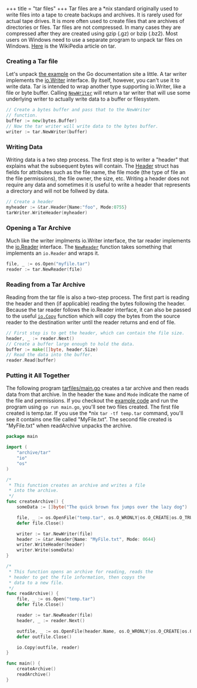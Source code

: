 +++
title = "tar files"
+++
Tar files are a *nix standard originally used to write files into
a tape to create backups and archives.  It is rarely used for 
actual tape drives.  It is more often used to create files that 
are archives of directories or files.  Tar files are not compressed.
In many cases they are compressed after they are created using 
gzip (.gz) or bzip (.bz2).  Most users on Windows 
need to use a separate program to unpack tar files on Windows.
[Here](https://en.wikipedia.org/wiki/Tar_(computing)) is the
WikiPedia article on tar.  

### Creating a Tar file
Let's unpack [the example](https://golang.org/pkg/archive/tar/#example_) on the Go documentation site a little.  A tar writer implements 
the [io.Writer](https://golang.org/pkg/io/#Writer) interface.  By
itself, however, you can't use it to write data.  Tar is intended
to wrap another type supporting io.Writer, like a file or byte
buffer.  Calling [<code>NewWriter</code>](https://golang.org/pkg/archive/tar/#NewWriter) will return a 
tar writer that will use some underlying writer to actually
write data to a buffer or filesystem.

```Go
// Create a bytes buffer and pass that to the NewWriter 
// function.
buffer := new(bytes.Buffer)
// Now the tar writer will write data to the bytes buffer.
writer := tar.NewWriter(buffer)
```

### Writing Data
Writing data is a two step process.  The first step is to writer a 
"header" that explains what the subsequent bytes will contain.  The 
[Header](https://golang.org/pkg/archive/tar/#Header) struct 
has fields for attributes such as the file name, the file 
mode (the type of file an the file permissions), the file owner, 
the size, etc.  Writing a header does not require any data and 
sometimes it is useful to write a header that represents a directory
and will not be follwed by data.

```Go
// Create a header
myheader := &tar.Header{Name:"foo", Mode:0755}
tarWriter.WriteHeader(myheader)
```
### Opening a Tar Archive
Much like the writer implments io.Writer interface, the tar reader
implements the [io.Reader](https://golang.org/pkg/io/#Reader) interface.
The [<code>NewReader</code>](https://golang.org/pkg/archive/tar/#NewReader)
function takes something that implements an <code>io.Reader</code>
and wraps it.

```Go
file, _ := os.Open("myfile.tar")
reader := tar.NewReader(file)
```

### Reading from a Tar Archive
Reading from the tar file is also a two-step process.  The first part
is reading the header and then (if applicable) reading the bytes 
following the header.  Because the tar reader follows the io.Reader
interface, it can also be passed to the useful 
[<code>io.Copy</code>](https://golang.org/pkg/io/#Copy) function 
which will copy the bytes from the source reader to the destination
writer until the reader returns and end of file.

```Go
// First step is to get the header, which can contain the file size.
header, _ := reader.Next()
// Create a buffer large enough to hold the data.
buffer := make([]byte, header.Size)
// Read the data into the buffer.
reader.Read(buffer)
```

### Putting it All Together
The following program [tarfiles/main.go](https://github.com/DarcInc/go101examples/blob/master/archives/tarfiles/main.go) creates a tar archive and then reads data from
that archive.  In the header the <code>Name</code> and <code>Mode</code>
indicate the name of the file and permissions.  If you checkout the [example code](https://github.com/DarcInc/go101examples) and run the program
using <code>go run main.go</code>, you'll see two files created.  The first
file created is temp.tar.  If you use the *nix <code>tar -tf temp.tar</code>
command, you'll see it contains one file called "MyFile.txt".  The second 
file created is "MyFile.txt" when readArchive unpacks the archive.

```Go
package main

import (
	"archive/tar"
	"io"
	"os"
)

/*
 * This function creates an archive and writes a file
 * into the archive.
 */
func createArchive() {
	someData := []byte("The quick brown fox jumps over the lazy dog")

	file, _ := os.OpenFile("temp.tar", os.O_WRONLY|os.O_CREATE|os.O_TRUNC, 0755)
	defer file.Close()

	writer := tar.NewWriter(file)
	header := &tar.Header{Name: "MyFile.txt", Mode: 0644}
	writer.WriteHeader(header)
	writer.Write(someData)
}

/*
 * This function opens an archive for reading, reads the
 * header to get the file information, then copys the
 * data to a new file.
 */
func readArchive() {
	file, _ := os.Open("temp.tar")
	defer file.Close()

	reader := tar.NewReader(file)
	header, _ := reader.Next()

	outfile, _ := os.OpenFile(header.Name, os.O_WRONLY|os.O_CREATE|os.O_TRUNC, os.FileMode(header.Mode))
	defer outfile.Close()

	io.Copy(outfile, reader)
}

func main() {
	createArchive()
	readArchive()
}

```